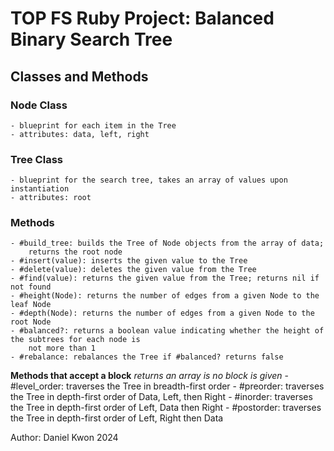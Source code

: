# TOP FS Ruby Project: Balanced Binary Search Tree

## Classes and Methods

### Node Class
    - blueprint for each item in the Tree
    - attributes: data, left, right

### Tree Class
    - blueprint for the search tree, takes an array of values upon instantiation
    - attributes: root

### Methods
    - #build_tree: builds the Tree of Node objects from the array of data;
        returns the root node
    - #insert(value): inserts the given value to the Tree
    - #delete(value): deletes the given value from the Tree
    - #find(value): returns the given value from the Tree; returns nil if not found
    - #height(Node): returns the number of edges from a given Node to the leaf Node 
    - #depth(Node): returns the number of edges from a given Node to the root Node
    - #balanced?: returns a boolean value indicating whether the height of the subtrees for each node is
        not more than 1
    - #rebalance: rebalances the Tree if #balanced? returns false
**Methods that accept a block**
_returns an array is no block is given_
    - #level_order: traverses the Tree in breadth-first order
    - #preorder: traverses the Tree in depth-first order of Data, Left, then Right
    - #inorder: traverses the Tree in depth-first order of Left, Data then Right
    - #postorder: traverses the Tree in depth-first order of Left, Right then Data
    

Author: Daniel Kwon 2024
